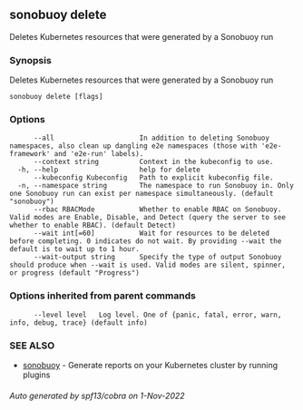 ## sonobuoy delete

Deletes Kubernetes resources that were generated by a Sonobuoy run

### Synopsis

Deletes Kubernetes resources that were generated by a Sonobuoy run

```
sonobuoy delete [flags]
```

### Options

```
      --all                     In addition to deleting Sonobuoy namespaces, also clean up dangling e2e namespaces (those with 'e2e-framework' and 'e2e-run' labels).
      --context string          Context in the kubeconfig to use.
  -h, --help                    help for delete
      --kubeconfig Kubeconfig   Path to explicit kubeconfig file.
  -n, --namespace string        The namespace to run Sonobuoy in. Only one Sonobuoy run can exist per namespace simultaneously. (default "sonobuoy")
      --rbac RBACMode           Whether to enable RBAC on Sonobuoy. Valid modes are Enable, Disable, and Detect (query the server to see whether to enable RBAC). (default Detect)
      --wait int[=60]           Wait for resources to be deleted before completing. 0 indicates do not wait. By providing --wait the default is to wait up to 1 hour.
      --wait-output string      Specify the type of output Sonobuoy should produce when --wait is used. Valid modes are silent, spinner, or progress (default "Progress")
```

### Options inherited from parent commands

```
      --level level   Log level. One of {panic, fatal, error, warn, info, debug, trace} (default info)
```

### SEE ALSO

* [sonobuoy](sonobuoy.md)	 - Generate reports on your Kubernetes cluster by running plugins

###### Auto generated by spf13/cobra on 1-Nov-2022
